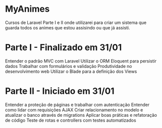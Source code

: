 # MyAnimes

Cursos de Laravel Parte I e II onde utilizarei para criar um sistema que guarda todos os animes que estou assisindo ou que já assisti. 

# Parte I - Finalizado em 31/01
Entender o padrão MVC com Laravel
Utilizar o ORM Eloquent para persistir dados
Trabalhar com formulários e validação
Produtividade no desenvolvimento web
Utilizar o Blade para a definição dos Views



# Parte II - Iniciado em 31/01
Entender a proteção de páginas e trabalhar com autenticação
Entender como lidar com requisições AJAX
Criar relacionamento no modelo e atualizar o banco através de migrations
Aplicar boas práticas e refatoração de código
Teste de rotas e controllers com testes automatizados
